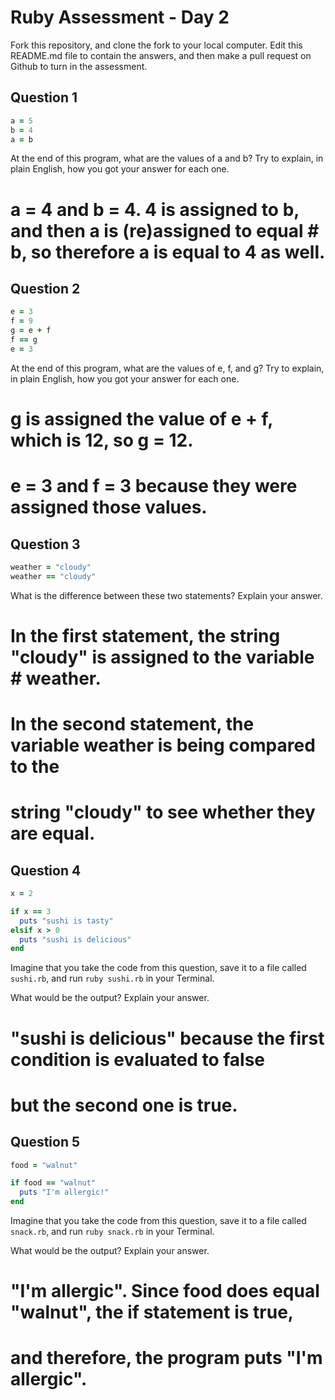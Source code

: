 # Ruby Assessment - Day 2

Fork this repository, and clone the fork to your local computer. Edit this README.md file to contain the answers, and then make a pull request on Github to turn in the assessment.

## Question 1

```ruby
a = 5
b = 4
a = b
```

At the end of this program, what are the values of a and b? Try to explain, in plain English, how you got your answer for each one.
# a = 4 and b = 4. 4 is assigned to b, and then a is (re)assigned to equal # b, so therefore a is equal to 4 as well.

## Question 2

```ruby
e = 3
f = 9
g = e + f
f == g
e = 3
```

At the end of this program, what are the values of e, f, and g? Try to explain, in plain English, how you got your answer for each one.

# g is assigned the value of e + f, which is 12, so g = 12.
# e = 3 and f = 3 because they were assigned those values.

## Question 3

```ruby
weather = "cloudy"
weather == "cloudy"
```

What is the difference between these two statements? Explain your answer.
# In the first statement, the string "cloudy" is assigned to the variable # weather.
# In the second statement, the variable weather is being compared to the
# string "cloudy" to see whether they are equal.

## Question 4

```ruby
x = 2

if x == 3
  puts "sushi is tasty"
elsif x > 0
  puts "sushi is delicious"
end
```

Imagine that you take the code from this question, save it to a file called `sushi.rb`, and run `ruby sushi.rb` in your Terminal.

What would be the output? Explain your answer.

# "sushi is delicious" because the first condition is evaluated to false
# but the second one is true.

## Question 5

```ruby
food = "walnut"

if food == "walnut"
  puts "I'm allergic!"
end
```

Imagine that you take the code from this question, save it to a file called `snack.rb`, and run `ruby snack.rb` in your Terminal.

What would be the output? Explain your answer.

# "I'm allergic". Since food does equal "walnut", the if statement is true,
# and therefore, the program puts "I'm allergic".
